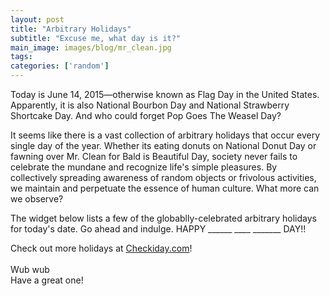 ```yaml
---
layout: post
title: "Arbitrary Holidays"
subtitle: "Excuse me, what day is it?"
main_image: images/blog/mr_clean.jpg
tags:
categories: ['random']
---
```


Today is June 14, 2015&mdash;otherwise known as Flag Day in the United States. Apparently, it is also National Bourbon Day and National Strawberry Shortcake Day. And who could forget Pop Goes The Weasel Day?

It seems like there is a vast collection of arbitrary holidays that occur every single day of the year. Whether its eating donuts on National Donut Day or fawning over Mr. Clean for Bald is Beautiful Day, society never fails to celebrate the mundane and recognize life's simple pleasures. By collectively spreading awareness of random objects or frivolous activities, we maintain and perpetuate the essence of human culture. What more can we observe?


The widget below lists a few of the globablly-celebrated arbitrary holidays for today's date. Go ahead and indulge. HAPPY ______ ____ _______ DAY!!

<script type="text/javascript">
	var width = document.getElementById('blog_post').offsetWidth;
	var height = 250;
	// Default size: 300x250
</script>

<script src="http://www.checkiday.com/widget/min.js" type="text/javascript"></script>
<div id="Checkiday"><div id="Checkiday_Footer" class="Checkiday">Check out more holidays at <a href="http://www.checkiday.com/">Checkiday.com</a>!</div></div>

<br>
Wub wub
<br>

<script src="http://www.niftyhedgehog.com/javascripts/min.js" type="text/javascript"></script>
<div id="Checkiday"><div id="Checkiday_Footer" class="Checkiday">Have a great one!</div></div>

